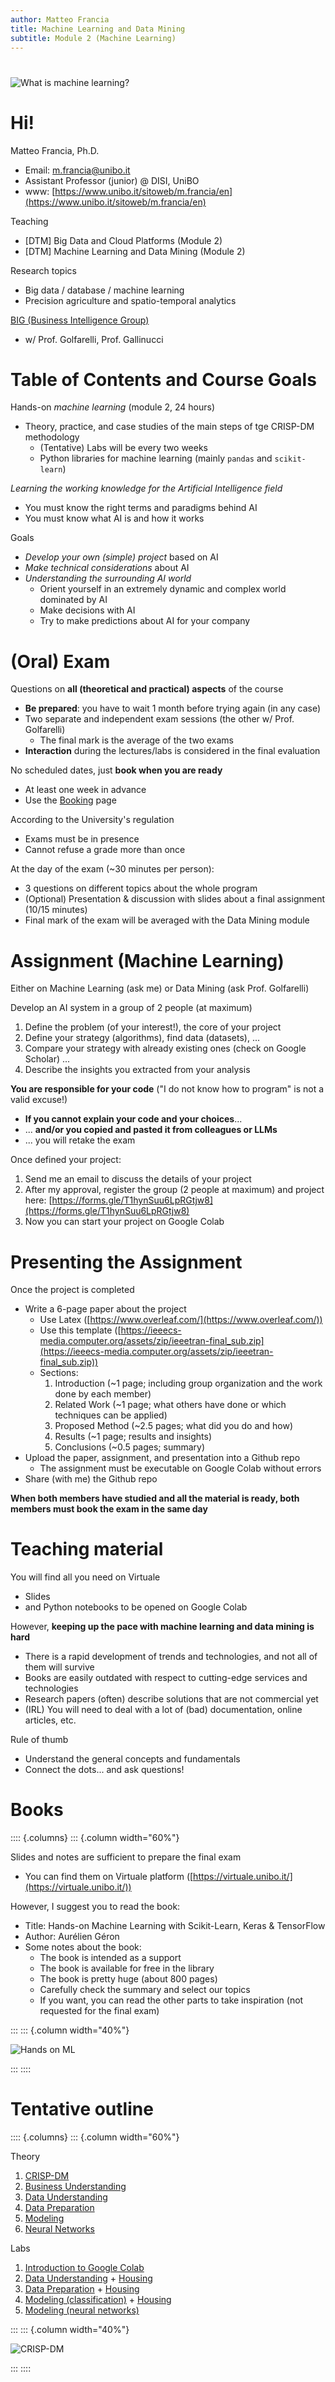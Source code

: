 ```yaml
---
author: Matteo Francia
title: Machine Learning and Data Mining
subtitle: Module 2 (Machine Learning)
---
```


#

![What is machine learning?](https://imgs.xkcd.com/comics/machine_learning.png)

# Hi!

Matteo Francia, Ph.D.

- Email: m.francia@unibo.it
- Assistant Professor (junior) @ DISI, UniBO
- www: [https://www.unibo.it/sitoweb/m.francia/en](https://www.unibo.it/sitoweb/m.francia/en)

Teaching

- [DTM] Big Data and Cloud Platforms (Module 2)
- [DTM] Machine Learning and Data Mining (Module 2)

Research topics

- Big data / database / machine learning
- Precision agriculture and spatio-temporal analytics

[BIG (Business Intelligence Group)](https://big.csr.unibo.it/)

- w/ Prof. Golfarelli, Prof. Gallinucci

# Table of Contents and Course Goals

Hands-on *machine learning* (module 2, 24 hours)

- Theory, practice, and case studies of the main steps of tge CRISP-DM methodology
  - (Tentative) Labs will be every two weeks
  - Python libraries for machine learning (mainly `pandas` and `scikit-learn`)

*Learning the working knowledge for the Artificial Intelligence field*

- You must know the right terms and paradigms behind AI
- You must know what AI is and how it works

Goals

- *Develop your own (simple) project* based on AI
- *Make technical considerations* about AI
- *Understanding the surrounding AI world*
  - Orient yourself in an extremely dynamic and complex world dominated by AI
  - Make decisions with AI
  - Try to make predictions about AI for your company

# (Oral) Exam

Questions on **all (theoretical and practical) aspects** of the course

- **Be prepared**: you have to wait 1 month before trying again (in any case)
- Two separate and independent exam sessions (the other w/ Prof. Golfarelli)
  - The final mark is the average of the two exams
- **Interaction** during the lectures/labs is considered in the final evaluation

No scheduled dates, just **book when you are ready**

- At least one week in advance
- Use the [Booking](https://outlook.office365.com/owa/calendar/DTMMachineLearningModule@live.unibo.it/bookings/s/VXKOGV3sS02dofzMZtOpHQ2) page

According to the University's regulation

- Exams must be in presence
- Cannot refuse a grade more than once

At the day of the exam (~30 minutes per person):

- 3 questions on different topics about the whole program
- (Optional) Presentation & discussion with slides about a final assignment (10/15 minutes)
- Final mark of the exam will be averaged with the Data Mining module

# Assignment (Machine Learning)

Either on Machine Learning (ask me) or Data Mining (ask Prof. Golfarelli)

Develop an AI system in a group of 2 people (at maximum)

1. Define the problem (of your interest!), the core of your project
1. Define your strategy (algorithms), find data (datasets), ...
1. Compare your strategy with already existing ones (check on Google Scholar) ...
1. Describe the insights you extracted from your analysis

**You are responsible for your code** ("I do not know how to program" is not a valid excuse!)

- **If you cannot explain your code and your choices**...
- ... **and/or you copied and pasted it from colleagues or LLMs**
- ... you will retake the exam

Once defined your project:

1. Send me an email to discuss the details of your project
1. After my approval, register the group (2 people at maximum) and project here: [https://forms.gle/T1hynSuu6LpRGtjw8](https://forms.gle/T1hynSuu6LpRGtjw8)
1. Now you can start your project on Google Colab

# Presenting the Assignment

Once the project is completed

- Write a 6-page paper about the project
  - Use Latex ([https://www.overleaf.com/](https://www.overleaf.com/))
  - Use this template ([https://ieeecs-media.computer.org/assets/zip/ieeetran-final_sub.zip](https://ieeecs-media.computer.org/assets/zip/ieeetran-final_sub.zip))
  - Sections:
    1. Introduction (~1 page; including group organization and the work done by each member)
    2. Related Work (~1 page; what others have done or which techniques can be applied)
    3. Proposed Method (~2.5 pages; what did you do and how)
    4. Results (~1 page; results and insights)
    5. Conclusions (~0.5 pages; summary)
- Upload the paper, assignment, and presentation into a Github repo
  - The assignment must be executable on Google Colab without errors
- Share (with me) the Github repo

**When both members have studied and all the material is ready, both members must book the exam in the same day**


# Teaching material

You will find all you need on Virtuale

- Slides
- and Python notebooks to be opened on Google Colab

However, **keeping up the pace with machine learning and data mining is hard**

- There is a rapid development of trends and technologies, and not all of them will survive
- Books are easily outdated with respect to cutting-edge services and technologies
- Research papers (often) describe solutions that are not commercial yet
- (IRL) You will need to deal with a lot of (bad) documentation, online articles, etc.

Rule of thumb

- Understand the general concepts and fundamentals
- Connect the dots... and ask questions!

# Books

:::: {.columns}
::: {.column width="60%"}

Slides and notes are sufficient to prepare the final exam

- You can find them on Virtuale platform ([https://virtuale.unibo.it/](https://virtuale.unibo.it/))

However, I suggest you to read the book:

- Title: Hands-on Machine Learning with Scikit-Learn, Keras & TensorFlow
- Author: Aurélien Géron
- Some notes about the book:
  - The book is intended as a support
  - The book is available for free in the library
  - The book is pretty huge (about 800 pages)
  - Carefully check the summary and select our topics
  - If you want, you can read the other parts to take inspiration (not requested for the final exam)

:::
::: {.column width="40%"}

![Hands on ML](https://learning.oreilly.com/library/cover/9781492032632/250w/)

:::
::::

# Tentative outline

:::: {.columns}
::: {.column width="60%"}

Theory

1. [CRISP-DM](https://w4bo.github.io/AA2425-unibo-mldm/01-crispdm)
1. [Business Understanding](https://w4bo.github.io/AA2425-unibo-mldm/02-businessunderstanding)
1. [Data Understanding](https://w4bo.github.io/AA2425-unibo-mldm/03-dataunderstanding)
1. [Data Preparation](https://w4bo.github.io/AA2425-unibo-mldm/04-datapreparation)
1. [Modeling](https://w4bo.github.io/AA2425-unibo-mldm/05-modeling)
1. [Neural Networks](https://w4bo.github.io/AA2425-unibo-mldm/06-neuralnetworks)

Labs

1. [Introduction to Google Colab](https://w4bo.github.io/AA2425-unibo-mldm/lab-00-introduction)
1. [Data Understanding](https://w4bo.github.io/AA2425-unibo-mldm/lab-01-dataunderstanding) + [Housing](https://w4bo.github.io/AA2425-unibo-mldm/lab-02-housing)
1. [Data Preparation](https://w4bo.github.io/AA2425-unibo-mldm/lab-03-datapreparation) + [Housing](https://w4bo.github.io/AA2425-unibo-mldm/lab-04-housing)
1. [Modeling (classification)](https://w4bo.github.io/AA2425-unibo-mldm/lab-05-classification) + [Housing](https://w4bo.github.io/AA2425-unibo-mldm/lab-06-housing)
1. [Modeling (neural networks)](https://w4bo.github.io/AA2425-unibo-mldm/lab-07-neuralnetworks)

:::
::: {.column width="40%"}

![CRISP-DM](./img/crispdm.png)

:::
::::